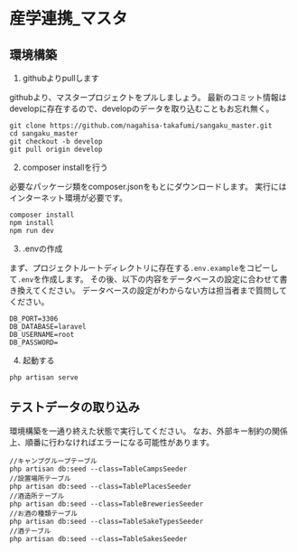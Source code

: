 # 産学連携_マスタ

## 環境構築

1. githubよりpullします

githubより、マスタープロジェクトをプルしましょう。
最新のコミット情報はdevelopに存在するので、developのデータを取り込むこともお忘れ無く。

```
git clone https://github.com/nagahisa-takafumi/sangaku_master.git
cd sangaku_master
git checkout -b develop
git pull origin develop
```

2. composer installを行う

必要なパッケージ類をcomposer.jsonをもとにダウンロードします。
実行にはインターネット環境が必要です。

```
composer install
npm install
npm run dev
```

3. .envの作成

まず、プロジェクトルートディレクトリに存在する`.env.example`をコピーして`.env`を作成します。
その後、以下の内容をデータベースの設定に合わせて書き換えてください。
データベースの設定がわからない方は担当者まで質問してください。

```
DB_PORT=3306
DB_DATABASE=laravel
DB_USERNAME=root
DB_PASSWORD=
```

4. 起動する

```
php artisan serve
```

## テストデータの取り込み

環境構築を一通り終えた状態で実行してください。
なお、外部キー制約の関係上、順番に行わなければエラーになる可能性があります。

```
//キャンプグループテーブル
php artisan db:seed --class=TableCampsSeeder
//設置場所テーブル
php artisan db:seed --class=TablePlacesSeeder
//酒造所テーブル
php artisan db:seed --class=TableBreweriesSeeder
//お酒の種類テーブル
php artisan db:seed --class=TableSakeTypesSeeder
//酒テーブル
php artisan db:seed --class=TableSakesSeeder
```
